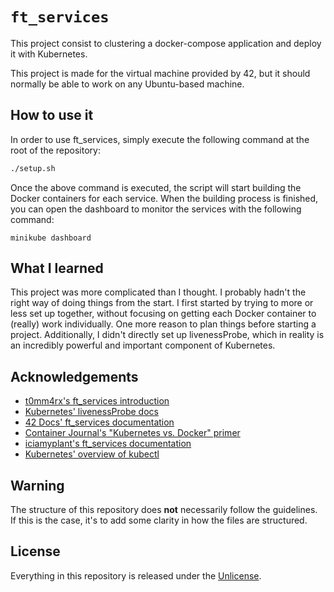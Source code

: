 # ```ft_services```
This project consist to clustering a docker-compose application and deploy it with Kubernetes.

This project is made for the virtual machine provided by 42, but it should normally be able to work on any Ubuntu-based machine.

## How to use it
In order to use ft_services, simply execute the following command at the root of the repository:
```bash
./setup.sh
```
Once the above command is executed, the script will start building the Docker containers for each service. When the building process is finished, you can open the dashboard to monitor the services with the following command:
```
minikube dashboard
```

## What I learned
This project was more complicated than I thought. I probably hadn't the right way of doing things from the start. I first started by trying to more or less set up together, without focusing on getting each Docker container to (really) work individually. One more reason to plan things before starting a project. Additionally, I didn't directly set up livenessProbe, which in reality is an incredibly powerful and important component of Kubernetes.

## Acknowledgements
- [t0mm4rx's ft_services introduction](https://github.com/t0mm4rx/ft_services)
- [Kubernetes' livenessProbe docs](https://kubernetes.io/docs/tasks/configure-pod-container/configure-liveness-readiness-startup-probes/)
- [42 Docs' ft_services documentation](https://harm-smits.github.io/42docs/projects/ft_services)
- [Container Journal's "Kubernetes vs. Docker" primer](https://containerjournal.com/topics/container-ecosystems/kubernetes-vs-docker-a-primer/)
- [iciamyplant's ft_services documentation](https://github.com/iciamyplant/ft_services)
- [Kubernetes' overview of kubectl](https://kubernetes.io/docs/reference/kubectl/overview/)

## Warning
The structure of this repository does **not** necessarily follow the guidelines.
If this is the case, it's to add some clarity in how the files are structured.

## License
Everything in this repository is released under the [Unlicense](https://github.com/maxdesalle/42/blob/main/LICENSE).
